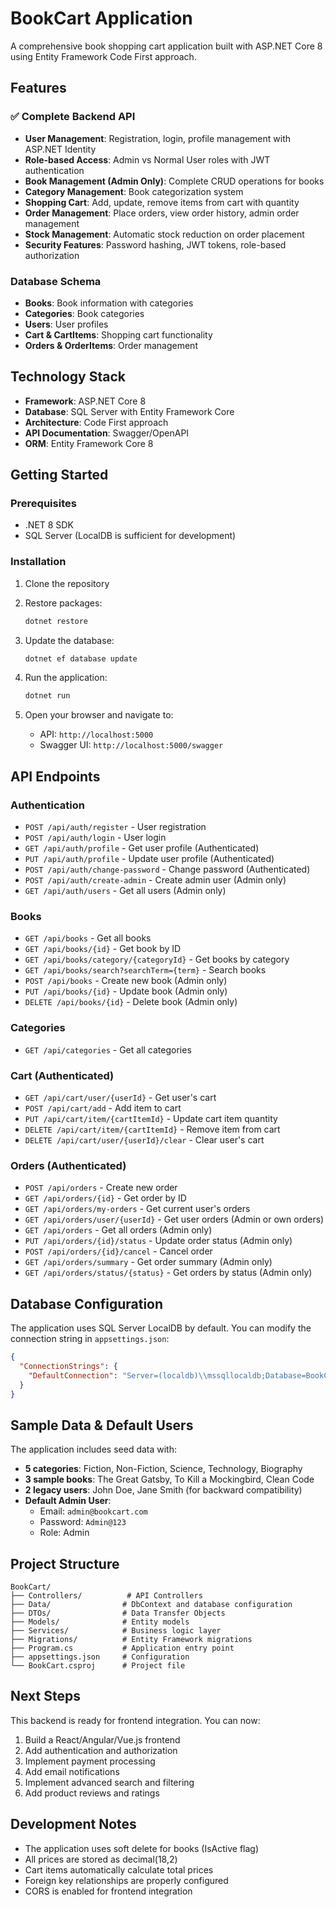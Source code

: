 # BookCart Application

A comprehensive book shopping cart application built with ASP.NET Core 8 using Entity Framework Code First approach.

## Features

### ✅ **Complete Backend API**
- **User Management**: Registration, login, profile management with ASP.NET Identity
- **Role-based Access**: Admin vs Normal User roles with JWT authentication
- **Book Management (Admin Only)**: Complete CRUD operations for books
- **Category Management**: Book categorization system
- **Shopping Cart**: Add, update, remove items from cart with quantity
- **Order Management**: Place orders, view order history, admin order management
- **Stock Management**: Automatic stock reduction on order placement
- **Security Features**: Password hashing, JWT tokens, role-based authorization

### Database Schema
- **Books**: Book information with categories
- **Categories**: Book categories
- **Users**: User profiles
- **Cart & CartItems**: Shopping cart functionality
- **Orders & OrderItems**: Order management

## Technology Stack

- **Framework**: ASP.NET Core 8
- **Database**: SQL Server with Entity Framework Core
- **Architecture**: Code First approach
- **API Documentation**: Swagger/OpenAPI
- **ORM**: Entity Framework Core 8

## Getting Started

### Prerequisites
- .NET 8 SDK
- SQL Server (LocalDB is sufficient for development)

### Installation

1. Clone the repository
2. Restore packages:
   ```bash
   dotnet restore
   ```

3. Update the database:
   ```bash
   dotnet ef database update
   ```

4. Run the application:
   ```bash
   dotnet run
   ```

5. Open your browser and navigate to:
   - API: `http://localhost:5000`
   - Swagger UI: `http://localhost:5000/swagger`

## API Endpoints

### Authentication
- `POST /api/auth/register` - User registration
- `POST /api/auth/login` - User login
- `GET /api/auth/profile` - Get user profile (Authenticated)
- `PUT /api/auth/profile` - Update user profile (Authenticated)
- `POST /api/auth/change-password` - Change password (Authenticated)
- `POST /api/auth/create-admin` - Create admin user (Admin only)
- `GET /api/auth/users` - Get all users (Admin only)

### Books
- `GET /api/books` - Get all books
- `GET /api/books/{id}` - Get book by ID
- `GET /api/books/category/{categoryId}` - Get books by category
- `GET /api/books/search?searchTerm={term}` - Search books
- `POST /api/books` - Create new book (Admin only)
- `PUT /api/books/{id}` - Update book (Admin only)
- `DELETE /api/books/{id}` - Delete book (Admin only)

### Categories
- `GET /api/categories` - Get all categories

### Cart (Authenticated)
- `GET /api/cart/user/{userId}` - Get user's cart
- `POST /api/cart/add` - Add item to cart
- `PUT /api/cart/item/{cartItemId}` - Update cart item quantity
- `DELETE /api/cart/item/{cartItemId}` - Remove item from cart
- `DELETE /api/cart/user/{userId}/clear` - Clear user's cart

### Orders (Authenticated)
- `POST /api/orders` - Create new order
- `GET /api/orders/{id}` - Get order by ID
- `GET /api/orders/my-orders` - Get current user's orders
- `GET /api/orders/user/{userId}` - Get user orders (Admin or own orders)
- `GET /api/orders` - Get all orders (Admin only)
- `PUT /api/orders/{id}/status` - Update order status (Admin only)
- `POST /api/orders/{id}/cancel` - Cancel order
- `GET /api/orders/summary` - Get order summary (Admin only)
- `GET /api/orders/status/{status}` - Get orders by status (Admin only)

## Database Configuration

The application uses SQL Server LocalDB by default. You can modify the connection string in `appsettings.json`:

```json
{
  "ConnectionStrings": {
    "DefaultConnection": "Server=(localdb)\\mssqllocaldb;Database=BookCartDb;Trusted_Connection=true;MultipleActiveResultSets=true"
  }
}
```

## Sample Data & Default Users

The application includes seed data with:
- **5 categories**: Fiction, Non-Fiction, Science, Technology, Biography
- **3 sample books**: The Great Gatsby, To Kill a Mockingbird, Clean Code
- **2 legacy users**: John Doe, Jane Smith (for backward compatibility)
- **Default Admin User**:
  - Email: `admin@bookcart.com`
  - Password: `Admin@123`
  - Role: Admin

## Project Structure

```
BookCart/
├── Controllers/          # API Controllers
├── Data/                # DbContext and database configuration
├── DTOs/                # Data Transfer Objects
├── Models/              # Entity models
├── Services/            # Business logic layer
├── Migrations/          # Entity Framework migrations
├── Program.cs           # Application entry point
├── appsettings.json     # Configuration
└── BookCart.csproj      # Project file
```

## Next Steps

This backend is ready for frontend integration. You can now:

1. Build a React/Angular/Vue.js frontend
2. Add authentication and authorization
3. Implement payment processing
4. Add email notifications
5. Implement advanced search and filtering
6. Add product reviews and ratings

## Development Notes

- The application uses soft delete for books (IsActive flag)
- All prices are stored as decimal(18,2)
- Cart items automatically calculate total prices
- Foreign key relationships are properly configured
- CORS is enabled for frontend integration
